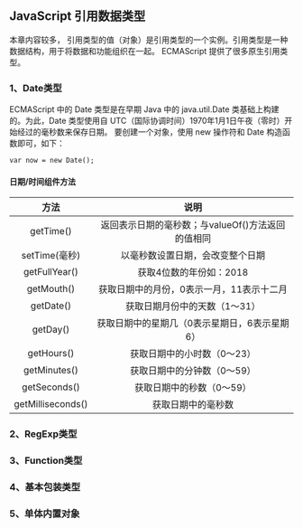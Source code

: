 ## JavaScript 引用数据类型

本章内容较多，
引用类型的值（对象）是引用类型的一个实例。引用类型是一种数据结构，用于将数据和功能组织在一起。
ECMAScript 提供了很多原生引用类型。

### 1、Date类型

ECMAScript 中的 Date 类型是在早期 Java 中的 java.util.Date 类基础上构建的。为此，Date 类型使用自 UTC（国际协调时间）1970年1月1日午夜（零时）开始经过的毫秒数来保存日期。
    要创建一个对象，使用 new 操作符和 Date 构造函数即可，如下：
    
`var now = new Date();`

#### 日期/时间组件方法
    
| 方法 | 说明 |
| :-: | :-: |
| getTime() | 返回表示日期的毫秒数；与valueOf()方法返回的值相同 |
| setTime(毫秒) | 以毫秒数设置日期，会改变整个日期 |
| getFullYear() | 获取4位数的年份如：2018 |
| getMouth() | 获取日期中的月份，0表示一月，11表示十二月 |
| getDate() | 获取日期月份中的天数（1～31） |
| getDay() | 获取日期中的星期几（0表示星期日，6表示星期6） |
| getHours() | 获取日期中的小时数（0～23） |
| getMinutes() | 获取日期中的分钟数（0～59） |
| getSeconds() | 获取日期中的秒数（0～59） |
| getMilliseconds() | 获取日期中的毫秒数 |



### 2、RegExp类型



### 3、Function类型

### 4、基本包装类型

### 5、单体内置对象

